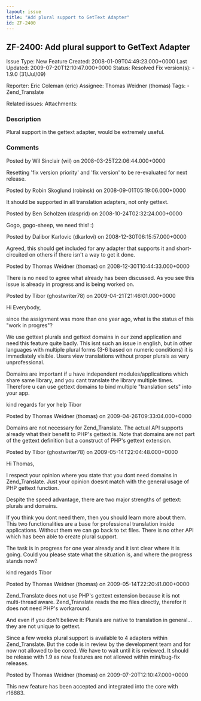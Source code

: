 ```yaml
---
layout: issue
title: "Add plural support to GetText Adapter"
id: ZF-2400
---
```


ZF-2400: Add plural support to GetText Adapter
----------------------------------------------

 Issue Type: New Feature Created: 2008-01-09T04:49:23.000+0000 Last Updated: 2009-07-20T12:10:47.000+0000 Status: Resolved Fix version(s): - 1.9.0 (31/Jul/09)
 
 Reporter:  Eric Coleman (eric)  Assignee:  Thomas Weidner (thomas)  Tags: - Zend\_Translate
 
 Related issues: 
 Attachments: 
### Description

Plural support in the gettext adapter, would be extremely useful.

 

 

### Comments

Posted by Wil Sinclair (wil) on 2008-03-25T22:06:44.000+0000

Resetting 'fix version priority' and 'fix version' to be re-evaluated for next release.

 

 

Posted by Robin Skoglund (robinsk) on 2008-09-01T05:19:06.000+0000

It should be supported in all translation adapters, not only gettext.

 

 

Posted by Ben Scholzen (dasprid) on 2008-10-24T02:32:24.000+0000

Gogo, gogo-sheep, we need this! :)

 

 

Posted by Dalibor Karlovic (dkarlovi) on 2008-12-30T06:15:57.000+0000

Agreed, this should get included for any adapter that supports it and short-circuited on others if there isn't a way to get it done.

 

 

Posted by Thomas Weidner (thomas) on 2008-12-30T10:44:33.000+0000

There is no need to agree what already has been discussed. As you see this issue is already in progress and is being worked on.

 

 

Posted by Tibor (ghostwriter78) on 2009-04-21T21:46:01.000+0000

Hi Everybody,

since the assignment was more than one year ago, what is the status of this "work in progres"?

We use gettext plurals and gettext domains in our zend application and need this feature quite badly. This isnt such an issue in english, but in other languages with multiple plural forms (3-6 based on numeric conditions) it is immediately visible. Users view translations without proper plurals as very unprofessional.

Domains are important if u have independent modules/applications which share same library, and you cant translate the library multiple times. Therefore u can use gettext domains to bind multiple "translation sets" into your app.

kind regards for yor help Tibor

 

 

Posted by Thomas Weidner (thomas) on 2009-04-26T09:33:04.000+0000

Domains are not necessary for Zend\_Translate. The actual API supports already what their benefit to PHP's gettext is. Note that domains are not part of the gettext definition but a construct of PHP's gettext extension.

 

 

Posted by Tibor (ghostwriter78) on 2009-05-14T22:04:48.000+0000

Hi Thomas,

I respect your opinion where you state that you dont need domains in Zend\_Translate. Just your opinion doesnt match with the general usage of PHP gettext function.

Despite the speed advantage, there are two major strengths of gettext: plurals and domains.

If you think you dont need them, then you should learn more about them. This two functionalities are a base for professional translation inside applications. Without them we can go back to txt files. There is no other API which has been able to create plural support.

The task is in progress for one year already and it isnt clear where it is going. Could you please state what the situation is, and where the progress stands now?

kind regards Tibor

 

 

Posted by Thomas Weidner (thomas) on 2009-05-14T22:20:41.000+0000

Zend\_Translate does not use PHP's gettext extension because it is not multi-thread aware. Zend\_Translate reads the mo files directly, therefor it does not need PHP's workaround.

And even if you don't believe it: Plurals are native to translation in general... they are not unique to gettext.

Since a few weeks plural support is available to 4 adapters within Zend\_Translate. But the code is in review by the development team and for now not allowed to be cored. We have to wait until it is reviewed. It should be release with 1.9 as new features are not allowed within mini/bug-fix releases.

 

 

Posted by Thomas Weidner (thomas) on 2009-07-20T12:10:47.000+0000

This new feature has been accepted and integrated into the core with r16883.

 

 